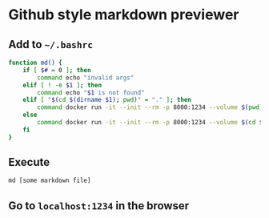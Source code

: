 # Github style markdown previewer

## Add to `~/.bashrc`

```bash
function md() {
    if [ $# = 0 ]; then
        command echo "invalid args"
    elif [ ! -e $1 ]; then
        command echo "$1 is not found"
    elif [ "$(cd $(dirname $1); pwd)" = "." ]; then
        command docker run -it --init --rm -p 8000:1234 --volume $(pwd):/app/mnt smdhnz/markdown $1
    else
        command docker run -it --init --rm -p 8000:1234 --volume $(cd $(dirname $1); pwd):/app/mnt smdhnz/markdown $1
    fi
}
```

## Execute

```bash
md [some markdown file]
```

## Go to `localhost:1234` in the browser
